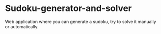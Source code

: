 # Sudoku-generator-and-solver
Web application where you can generate a sudoku, try to solve it manually or automatically.
